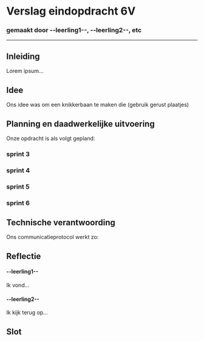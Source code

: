 # Verslag eindopdracht 6V
### gemaakt door --leerling1--, --leerling2--, etc

---

## Inleiding
Lorem ipsum...



## Idee
Ons idee was om een knikkerbaan te maken die 
(gebruik gerust plaatjes)



## Planning en daadwerkelijke uitvoering
Onze opdracht is als volgt gepland:

### sprint 3

### sprint 4

### sprint 5

### sprint 6



## Technische verantwoording
Ons communicatieprotocol werkt zo:



## Reflectie
#### --leerling1--
Ik vond...

#### --leerling2--
Ik kijk terug op...



## Slot
